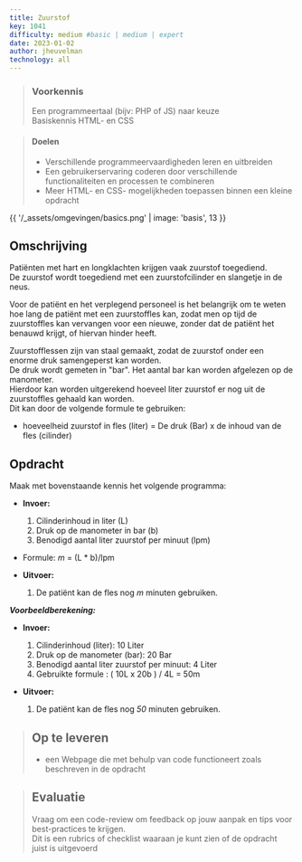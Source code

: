 ```yaml
---
title: Zuurstof
key: 1041
difficulty: medium #basic | medium | expert
date: 2023-01-02
author: jheuvelman
technology: all
---
```


> ### Voorkennis
> Een programmeertaal (bijv: PHP of JS) naar keuze<br>
> Basiskennis HTML- en CSS

> #### Doelen
> * Verschillende programmeervaardigheden leren en uitbreiden
> * Een gebruikerservaring coderen door verschillende functionaliteiten en processen te combineren
> * Meer HTML- en CSS- mogelijkheden toepassen binnen een kleine opdracht

{{ '/_assets/omgevingen/basics.png'  | image: 'basis', 13 }}

## Omschrijving
Patiënten met hart en longklachten krijgen vaak zuurstof toegediend.  
De zuurstof wordt toegediend met een zuurstofcilinder en slangetje in de neus.

Voor de patiënt en het verplegend personeel is het belangrijk om te weten hoe lang de patiënt met een zuurstoffles kan, zodat men op tijd de zuurstoffles kan vervangen voor een nieuwe, zonder dat de patiënt het benauwd krijgt, of hiervan hinder heeft.

Zuurstofflessen zijn van staal gemaakt, zodat de zuurstof onder een enorme druk samengeperst kan worden.  
De druk wordt gemeten in "bar". Het aantal bar kan worden afgelezen op de manometer.  
Hierdoor kan worden uitgerekend hoeveel liter zuurstof er nog uit de zuurstoffles gehaald kan worden.  
Dit kan door de volgende formule te gebruiken:

* hoeveelheid zuurstof in fles (liter) = De druk (Bar) x de inhoud van de fles (cilinder)

## Opdracht
Maak met bovenstaande kennis het volgende programma:

- **Invoer:**
  1.  Cilinderinhoud in liter (L)
  2.  Druk op de manometer in bar (b)
  3.  Benodigd aantal liter zuurstof per minuut (lpm)
- Formule: <i>m</i> = (L * b)/lpm
  
- **Uitvoer:**
  1.  De patiënt kan de fles nog <i>m</i> minuten gebruiken.

***Voorbeeldberekening:***  

- **Invoer:**
  1.  Cilinderinhoud (liter): 10 Liter
  2.  Druk op de manometer (bar): 20 Bar
  3.  Benodigd aantal liter zuurstof per minuut: 4 Liter
  4.  Gebruikte formule : ( 10L x 20b ) / 4L = 50m

- **Uitvoer:**
  1.  De patiënt kan de fles nog <i>50</i> minuten gebruiken.  


> ## Op te leveren
> * een Webpage die met behulp van code functioneert zoals beschreven in de opdracht

> ## Evaluatie
> Vraag om een code-review om feedback op jouw aanpak en tips voor best-practices te krijgen.<br>
> Dit is een rubrics of checklist waaraan je kunt zien of de opdracht juist is uitgevoerd
